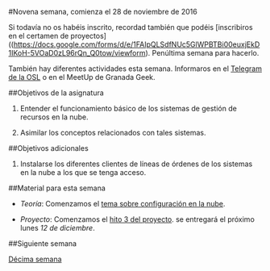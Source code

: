 #Novena semana, comienza el 28 de noviembre de 2016

Si todavía no os habéis inscrito, recordad
también que podéis
[inscribiros en el certamen de proyectos]((https://docs.google.com/forms/d/e/1FAIpQLSdfNUc5GlWPBTBi00euxjEkD1IKoH-5VOaD0zL96rQn_Q0tow/viewform). Penúltima
semana para hacerlo.

También hay diferentes actividades esta semana. Informaros en el
[Telegram de la OSL](http://telegram.me/oslugr) o en el MeetUp de
Granada Geek. 

##Objetivos de la asignatura

1. Entender el funcionamiento básico de los sistemas de gestión de
   recursos en la nube.

2. Asimilar los conceptos relacionados con tales sistemas.

##Objetivos adicionales

1. Instalarse los diferentes clientes de líneas de órdenes de los
   sistemas en la nube a los que se tenga acceso. 


##Material para esta semana

* *Teoría*: Comenzamos el
  [tema sobre configuración en la nube](http://jj.github.io/CC/documentos/temas/Automatizando_cloud.md).

* *Proyecto*: Comenzamos el [hito 3 del proyecto](http://jj.github.io/CC/documentos/proyecto/3.Orquestacion.md). se
  entregará el próximo lunes *12 de diciembre*.

##Siguiente semana

[Décima semana](10-semana.md)

